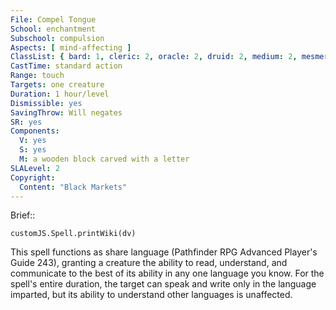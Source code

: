 ```yaml
---
File: Compel Tongue
School: enchantment
Subschool: compulsion
Aspects: [ mind-affecting ]
ClassList: { bard: 1, cleric: 2, oracle: 2, druid: 2, medium: 2, mesmerist: 2, sorcerer: 2, wizard: 2, witch: 2 }
CastTime: standard action
Range: touch
Targets: one creature
Duration: 1 hour/level
Dismissible: yes
SavingThrow: Will negates
SR: yes
Components:
  V: yes
  S: yes
  M: a wooden block carved with a letter
SLALevel: 2
Copyright:
  Content: "Black Markets"
---
```

Brief:: 

```dataviewjs
customJS.Spell.printWiki(dv)
```

This spell functions as share language (Pathfinder RPG Advanced Player's Guide 243), granting a creature the ability to read, understand, and communicate to the best of its ability in any one language you know. For the spell's entire duration, the target can speak and write only in the language imparted, but its ability to understand other languages is unaffected.
